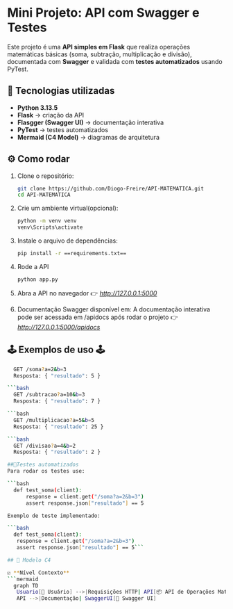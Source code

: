 # Mini Projeto: API com Swagger e Testes

Este projeto é uma **API simples em Flask** que realiza operações matemáticas básicas (soma, subtração, multiplicação e divisão), 
documentada com **Swagger** e validada com **testes automatizados** usando PyTest.

## 🚀 Tecnologias utilizadas
- **Python 3.13.5**
- **Flask** → criação da API
- **Flasgger (Swagger UI)** → documentação interativa
- **PyTest** → testes automatizados
- **Mermaid (C4 Model)** → diagramas de arquitetura

## ​⚙️​ Como rodar

1. Clone o repositório:
   ```bash
   git clone https://github.com/Diogo-Freire/API-MATEMATICA.git
   cd API-MATEMATICA

2. Crie um ambiente virtual(opcional):
   ```bash
   python -m venv venv
   venv\Scripts\activate
   
3. Instale o arquivo de dependências:
   ```bash
   pip install -r ==requirements.txt==

4. Rode a API
   ```bash
   python app.py

5. Abra a API no navegador
   👉 *http://127.0.0.1:5000*

6. Documentação Swagger disponível em:
   A documentação interativa pode ser acessada em /apidocs após rodar o projeto
  👉 *http://127.0.0.1:5000/apidocs*


## 🕹️ Exemplos de uso 🕹️
 ```bash
   GET /soma?a=2&b=3
   Resposta: { "resultado": 5 }

```bash
   GET /subtracao?a=10&b=3
   Resposta: { "resultado": 7 }

```bash
   GET /multiplicacao?a=5&b=5
   Resposta: { "resultado": 25 }

```bash
   GET /divisao?a=4&b=2
   Resposta: { "resultado": 2 }

##🧪Testes automatizados
Para rodar os testes use:

```bash
   def test_soma(client):
       response = client.get("/soma?a=2&b=3")
       assert response.json["resultado"] == 5

Exemplo de teste implementado:

```bash
   def test_soma(client):
    response = client.get("/soma?a=2&b=3")
    assert response.json["resultado"] == 5```

## 📓 Modelo C4

 ☑️ **Nível Contexto**
 ```mermaid
   graph TD
    Usuario[👤 Usuário] -->|Requisições HTTP| API[📦 API de Operações Matemáticas]
    API -->|Documentação| SwaggerUI[📖 Swagger UI]
 ```












